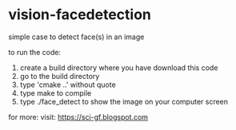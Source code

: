# vision-facedetection
simple case to detect face(s) in an image

to run the code:
1. create a build directory where you have download this code
2. go to the build directory
3. type 'cmake ..' without quote
4. type make to compile
5. type ./face_detect to show the image on your computer screen

for more:
visit: https://sci-gf.blogspot.com
